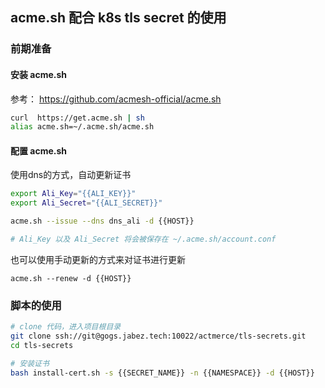 ## acme.sh 配合 k8s tls secret 的使用

### 前期准备

#### 安装 acme.sh

参考： https://github.com/acmesh-official/acme.sh

```bash
curl  https://get.acme.sh | sh
alias acme.sh=~/.acme.sh/acme.sh
```

#### 配置 acme.sh

使用dns的方式，自动更新证书


```bash
export Ali_Key="{{ALI_KEY}}"
export Ali_Secret="{{ALI_SECRET}}"

acme.sh --issue --dns dns_ali -d {{HOST}}

# Ali_Key 以及 Ali_Secret 将会被保存在 ~/.acme.sh/account.conf
```

也可以使用手动更新的方式来对证书进行更新

```
acme.sh --renew -d {{HOST}}
```

### 脚本的使用

```bash
# clone 代码，进入项目根目录
git clone ssh://git@gogs.jabez.tech:10022/actmerce/tls-secrets.git
cd tls-secrets

# 安装证书
bash install-cert.sh -s {{SECRET_NAME}} -n {{NAMESPACE}} -d {{HOST}}
```

